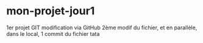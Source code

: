 # mon-projet-jour1
1er projet GIT
modification via GitHub
2ème modif du fichier, et en parallèle, dans le local, 1 commit du fichier tata
